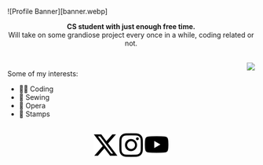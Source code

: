 ![Profile Banner][banner.webp]

<p align=center><b>CS student with just enough free time.</b><br>Will take on some grandiose project every once in a while, coding related or not.</p>
<br>

<div align=left>
  <a href="https://github.com/anuraghazra/github-readme-stats">
    <img
         align="right"
         src="https://github-readme-stats.vercel.app/api/top-langs/?username=SartoRiccardo&hide=css&layout=compact"
     />
  </a>
</div>

<div>
  <p>Some of my interests:</p>
  <ul>
    <li>👨‍💻 Coding</li>
    <li>🧵 Sewing</li>
    <li>🎵 Opera</li>
    <li>📖 Stamps</li>
  </ul>
</div>

<br>

<div class=badges align=center>
    <a href=https://x.com/sartouhou><img src=https://raw.githubusercontent.com/CLorant/readme-social-icons/main/medium/dark/twitter-x.svg></a>
    <a href=https://instagram.com/thesartorsss><img src=https://raw.githubusercontent.com/CLorant/readme-social-icons/main/medium/dark/instagram.svg></a>
    <a href=https://www.youtube.com/user/MrCreepypasta666><img src=https://raw.githubusercontent.com/CLorant/readme-social-icons/main/medium/dark/youtube.svg></a>
</div>
